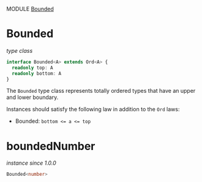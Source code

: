 MODULE [Bounded](https://github.com/gcanti/fp-ts/blob/master/src/Bounded.ts)

# Bounded

_type class_

```ts
interface Bounded<A> extends Ord<A> {
  readonly top: A
  readonly bottom: A
}
```

The `Bounded` type class represents totally ordered types that have an
upper and lower boundary.

Instances should satisfy the following law in addition to the `Ord` laws:

* Bounded: `bottom <= a <= top`

# boundedNumber

_instance_
_since 1.0.0_

```ts
Bounded<number>
```
